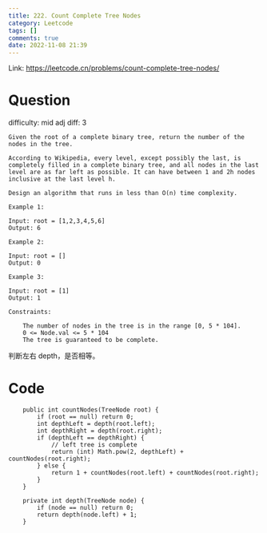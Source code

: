 ```yaml
---
title: 222. Count Complete Tree Nodes
category: Leetcode
tags: []
comments: true
date: 2022-11-08 21:39
---
```



Link: https://leetcode.cn/problems/count-complete-tree-nodes/

# Question

difficulty: mid
adj diff: 3

    Given the root of a complete binary tree, return the number of the nodes in the tree.

    According to Wikipedia, every level, except possibly the last, is completely filled in a complete binary tree, and all nodes in the last level are as far left as possible. It can have between 1 and 2h nodes inclusive at the last level h.

    Design an algorithm that runs in less than O(n) time complexity.

    Example 1:

    Input: root = [1,2,3,4,5,6]
    Output: 6

    Example 2:

    Input: root = []
    Output: 0

    Example 3:

    Input: root = [1]
    Output: 1

    Constraints:

    	The number of nodes in the tree is in the range [0, 5 * 104].
    	0 <= Node.val <= 5 * 104
    	The tree is guaranteed to be complete.

判断左右 depth，是否相等。

# Code

```
    public int countNodes(TreeNode root) {
        if (root == null) return 0;
        int depthLeft = depth(root.left);
        int depthRight = depth(root.right);
        if (depthLeft == depthRight) {
            // left tree is complete
            return (int) Math.pow(2, depthLeft) + countNodes(root.right);
        } else {
            return 1 + countNodes(root.left) + countNodes(root.right);
        }
    }

    private int depth(TreeNode node) {
        if (node == null) return 0;
        return depth(node.left) + 1;
    }
```
